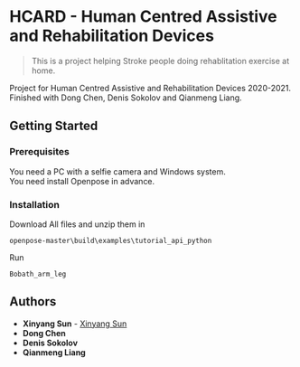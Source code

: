 # HCARD - Human Centred Assistive and Rehabilitation Devices
> This is a project helping Stroke people doing rehablitation exercise at home.  

Project for Human Centred Assistive and Rehabilitation Devices 2020-2021.  
Finished with Dong Chen, Denis Sokolov and Qianmeng Liang.

## Getting Started  

### Prerequisites
You need a PC with a selfie camera and Windows system.  
You need install Openpose in advance.

### Installation
Download All files and unzip them in  
``` 
openpose-master\build\examples\tutorial_api_python
```
Run  
```
Bobath_arm_leg
```  

## Authors

* **Xinyang Sun** - [Xinyang Sun](https://github.com/Xinyang-S)
* **Dong Chen**
* **Denis Sokolov**
* **Qianmeng Liang**
